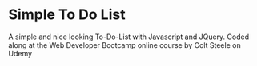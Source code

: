 # Simple To Do List

A simple and nice looking To-Do-List with Javascript and JQuery. Coded along at the Web Developer Bootcamp online course by Colt Steele on Udemy
